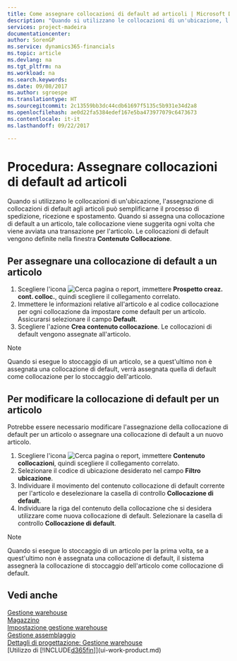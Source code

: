 ```yaml
---
title: Come assegnare collocazioni di default ad articoli | Microsoft Docs
description: "Quando si utilizzano le collocazioni di un'ubicazione, l'assegnazione di collocazioni di default agli articoli può semplificarne il processo di spedizione, ricezione e spostamento. Quando si assegna una collocazione di default a un articolo, tale collocazione viene suggerita ogni volta che viene avviata una transazione per l'articolo."
services: project-madeira
documentationcenter: 
author: SorenGP
ms.service: dynamics365-financials
ms.topic: article
ms.devlang: na
ms.tgt_pltfrm: na
ms.workload: na
ms.search.keywords: 
ms.date: 09/08/2017
ms.author: sgroespe
ms.translationtype: HT
ms.sourcegitcommit: 2c13559bb3dc44cdb61697f5135c5b931e34d2a8
ms.openlocfilehash: ae0d22fa5384edef167e5ba473977079c6473673
ms.contentlocale: it-it
ms.lasthandoff: 09/22/2017

---
```

# <a name="how-to-assign-default-bins-to-items"></a>Procedura: Assegnare collocazioni di default ad articoli
Quando si utilizzano le collocazioni di un'ubicazione, l'assegnazione di collocazioni di default agli articoli può semplificarne il processo di spedizione, ricezione e spostamento. Quando si assegna una collocazione di default a un articolo, tale collocazione viene suggerita ogni volta che viene avviata una transazione per l'articolo. Le collocazioni di default vengono definite nella finestra **Contenuto Collocazione**.  

## <a name="to-assign-a-default-bin-to-an-item"></a>Per assegnare una collocazione di default a un articolo
1.  Scegliere l'icona ![Cerca pagina o report](media/ui-search/search_small.png "Cerca pagina o report"), immettere **Prospetto creaz. cont. colloc.**, quindi scegliere il collegamento correlato.  
2.  Immettere le informazioni relative all'articolo e al codice collocazione per ogni collocazione da impostare come default per un articolo. Assicurarsi selezionare il campo **Default**.  
3.  Scegliere l'azione **Crea contenuto collocazione**. Le collocazioni di default vengono assegnate all'articolo.  

> [!NOTE]  
>  Quando si esegue lo stoccaggio di un articolo, se a quest'ultimo non è assegnata una collocazione di default, verrà assegnata quella di default come collocazione per lo stoccaggio dell'articolo.  

## <a name="to-change-the-default-bin-for-an-item"></a>Per modificare la collocazione di default per un articolo  
Potrebbe essere necessario modificare l'assegnazione della collocazione di default per un articolo o assegnare una collocazione di default a un nuovo articolo.    
1.  Scegliere l'icona ![Cerca pagina o report](media/ui-search/search_small.png "Cerca pagina o report"), immettere **Contenuto collocazioni**, quindi scegliere il collegamento correlato.  
2.  Selezionare il codice di ubicazione desiderato nel campo **Filtro ubicazione**.  
3.  Individuare il movimento del contenuto collocazione di default corrente per l'articolo e deselezionare la casella di controllo **Collocazione di default**.  
4.  Individuare la riga del contenuto della collocazione che si desidera utilizzare come nuova collocazione di default. Selezionare la casella di controllo **Collocazione di default**.  

> [!NOTE]  
>  Quando si esegue lo stoccaggio di un articolo per la prima volta, se a quest'ultimo non è assegnata una collocazione di default, il sistema assegnerà la collocazione di stoccaggio dell'articolo come collocazione di default.  

## <a name="see-also"></a>Vedi anche  
[Gestione warehouse](warehouse-manage-warehouse.md)  
[Magazzino](inventory-manage-inventory.md)  
[Impostazione gestione warehouse](warehouse-setup-warehouse.md)     
[Gestione assemblaggio](assembly-assemble-items.md)    
[Dettagli di progettazione: Gestione warehouse](design-details-warehouse-management.md)  
[Utilizzo di [!INCLUDE[d365fin](includes/d365fin_md.md)]](ui-work-product.md)

